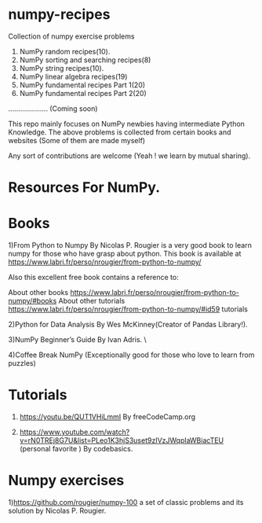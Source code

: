 # numpy-recipes
Collection of numpy exercise problems
1) NumPy random recipes(10).
2) NumPy sorting and searching recipes(8)
3) NumPy string recipes(10).
4) NumPy linear algebra recipes(19)
5) NumPy fundamental recipes Part 1(20)
6) NumPy fundamental recipes Part 2(20)

.................... (Coming soon)

This repo mainly focuses on NumPy newbies having intermediate Python Knowledge. The above problems is collected from certain books and websites (Some of them are made myself)

Any sort of contributions are welcome (Yeah ! we learn by mutual sharing).

# Resources For NumPy.
# Books

1)From Python to Numpy By Nicolas P. Rougier is a very good book to learn numpy for those who have grasp about python.
 This book is available at https://www.labri.fr/perso/nrougier/from-python-to-numpy/
 
 Also this excellent free book contains a reference to:

 About other books https://www.labri.fr/perso/nrougier/from-python-to-numpy/#books 
 About other tutorials https://www.labri.fr/perso/nrougier/from-python-to-numpy/#id59 tutorials

2)Python for Data Analysis By Wes McKinney(Creator of Pandas Library!).

3)NumPy Beginner’s Guide By Ivan Adris. \

4)Coffee Break NumPy (Exceptionally good for those who love to learn from puzzles)

# Tutorials

1) https://youtu.be/QUT1VHiLmmI By freeCodeCamp.org

2) https://www.youtube.com/watch?v=rN0TREj8G7U&list=PLeo1K3hjS3uset9zIVzJWqplaWBiacTEU (personal favorite ) By codebasics.
 
# Numpy exercises

1)https://github.com/rougier/numpy-100 a set of classic problems and its solution by Nicolas P. Rougier.

